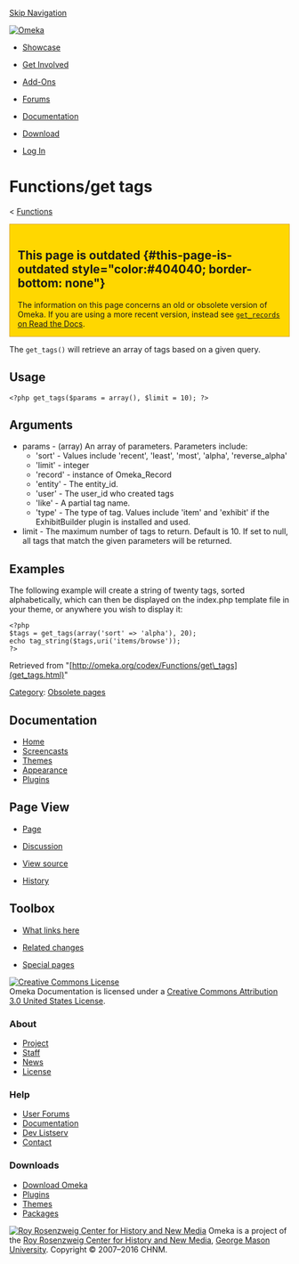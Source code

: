 <div id="wrap">

[Skip Navigation](get_tags.html#content)
<div id="header">

<div class="padding">

<span
id="logo">[![Omeka](http://omeka.org/ui/i/logo-horizontal-288px.gif)](../../index.html)</span>
<div id="search-form">

</div>

-   <div id="nav-showcase">

    </div>

    [Showcase](../../showcase.1.html)
-   <div id="nav-involved">

    </div>

    [Get Involved](../../index.html%3Fp=124.html)
-   <div id="nav-addons">

    </div>

    [Add-Ons](../../add-ons.1.html)
-   <div id="nav-forums">

    </div>

    [Forums](../../forums/topic/mysqli-stmt.bind-result.html)
-   <div id="nav-documentation">

    </div>

    [Documentation](http://omeka.org/codex/)
-   <div id="nav-download">

    </div>

    [Download](../../download.1.html)

</div>

</div>

<div id="content">

<div class="padding">

<div id="user-meta">

-   <div id="pt-login">

    </div>

    [Log
    In](http://omeka.org/c/index.php?title=Special:UserLogin&returnto=Functions/get%20tags)

</div>

Functions/get tags
==================

<div id="contentSub">

<span class="subpages">&lt;
[Functions](../Functions.html "Functions")</span>

</div>

<div id="primary">

<div
style="background:gold; border:1px solid goldenrod; padding: 1em 1em 0 1em; margin-bottom: 1em;">

<span id="This_page_is_outdated" class="mw-headline">This page is outdated</span> {#this-page-is-outdated style="color:#404040; border-bottom: none"}
---------------------------------------------------------------------------------

The information on this page concerns an old or obsolete version of
Omeka. If you are using a more recent version, instead see
[`get_records` on Read the
Docs](http://omeka.readthedocs.org/en/latest/Reference/libraries/globals/get_records.html).

</div>

The `get_tags()` will retrieve an array of tags based on a given query.

<span id="Usage" class="mw-headline"> Usage </span>
---------------------------------------------------

<div class="mw-geshi mw-content-ltr" dir="ltr">

<div class="php source-php">

``` {.de1}
<?php get_tags($params = array(), $limit = 10); ?>
```

</div>

</div>

<span id="Arguments" class="mw-headline"> Arguments </span>
-----------------------------------------------------------

-   params - (array) An array of parameters. Parameters include:
    -   'sort' - Values include 'recent', 'least', 'most', 'alpha',
        'reverse\_alpha'
    -   'limit' - integer
    -   'record' - instance of Omeka\_Record
    -   'entity' - The entity\_id.
    -   'user' - The user\_id who created tags
    -   'like' - A partial tag name.
    -   'type' - The type of tag. Values include 'item' and 'exhibit' if
        the ExhibitBuilder plugin is installed and used.
-   limit - The maximum number of tags to return. Default is 10. If set
    to null, all tags that match the given parameters will be returned.

<span id="Examples" class="mw-headline"> Examples </span>
---------------------------------------------------------

The following example will create a string of twenty tags, sorted
alphabetically, which can then be displayed on the index.php template
file in your theme, or anywhere you wish to display it:

<div class="mw-geshi mw-content-ltr" dir="ltr">

<div class="php source-php">

``` {.de1}
<?php
$tags = get_tags(array('sort' => 'alpha'), 20); 
echo tag_string($tags,uri('items/browse'));
?>
```

</div>

</div>

<div class="printfooter">

Retrieved from
"[http://omeka.org/codex/Functions/get\_tags](get_tags.html)"

</div>

<div id="catlinks" class="catlinks">

<div id="mw-normal-catlinks">

[Category](http://omeka.org/codex/Special:Categories "Special:Categories"):
<span dir="ltr">[Obsolete
pages](http://omeka.org/c/index.php?title=Category:Obsolete_pages&action=edit&redlink=1 "Category:Obsolete pages (page does not exist)")</span>

</div>

</div>

</div>

<div id="secondary">

<div class="portlet">

Documentation
-------------

-   [Home](http://omeka.org/codex/)
-   [Screencasts](http://omeka.org/codex/Screencasts)
-   [Themes](http://omeka.org/codex/Managing_Themes_2.0)
-   [Appearance](http://omeka.org/codex/Managing_Appearance_2.0)
-   [Plugins](http://omeka.org/codex/Plugins2.0)

</div>

<div class="portlet">

Page View
---------

-   <div id="nav-page">

    </div>

    [Page](get_tags.html)
-   <div id="nav-discussion">

    </div>

    [Discussion](http://omeka.org/c/index.php?title=Talk:Functions/get_tags&action=edit&redlink=1)
-   <div id="nav-view_source">

    </div>

    [View
    source](http://omeka.org/c/index.php?title=Functions/get_tags&action=edit)
-   <div id="nav-history">

    </div>

    [History](http://omeka.org/c/index.php?title=Functions/get_tags&action=history)

</div>

<div id="wiki-toolbox" class="portlet">

Toolbox
-------

-   <div id="t-whatlinkshere">

    </div>

    [What links here](../Special:WhatLinksHere/Functions/get_tags.html)
-   <div id="t-recentchangeslinked">

    </div>

    [Related
    changes](../Special:RecentChangesLinked/Functions/get_tags.html)
-   <div id="t-specialpages">

    </div>

    [Special pages](http://omeka.org/codex/Special:SpecialPages)

</div>

[![Creative Commons
License](https://i.creativecommons.org/l/by/3.0/us/88x31.png)](http://creativecommons.org/licenses/by/3.0/us/)\
Omeka Documentation is licensed under a [Creative Commons Attribution
3.0 United States
License](http://creativecommons.org/licenses/by/3.0/us/).

</div>

</div>

</div>

<div id="footer">

<div class="padding">

<div id="sitemap">

<div class="section">

### About

-   [Project](../../index.html%3Fp=2.html)
-   [Staff](../../index.html%3Fp=3.html)
-   [News](../../blog.1.html)
-   [License](http://www.gnu.org/copyleft/gpl.html)

</div>

<div class="section">

### Help

-   [User Forums](../../forums/topic/mysqli-stmt.bind-result.html)
-   [Documentation](http://omeka.org/codex/)
-   [Dev Listserv](http://groups.google.com/group/omeka-dev)
-   [Contact](http://omeka.org/contact/)

</div>

<div class="section">

### Downloads

-   [Download Omeka](../../download.1.html)
-   [Plugins](../../plugins.html)
-   [Themes](../../download/themes/index.html)
-   [Packages](../../index.html%3Fp=222.html)

</div>

</div>

<div id="chnm-meta">

<span id="chnm-logo">[![Roy Rosenzweig Center for History and New
Media](http://omeka.org/ui/i/rrchnm-logo-regular.gif)](http://chnm.gmu.edu)</span>
Omeka is a project of the [Roy Rosenzweig Center for History and New
Media](http://chnm.gmu.edu), [George Mason
University](http://www.gmu.edu). Copyright © 2007–2016 CHNM.

</div>

</div>

</div>

</div>
